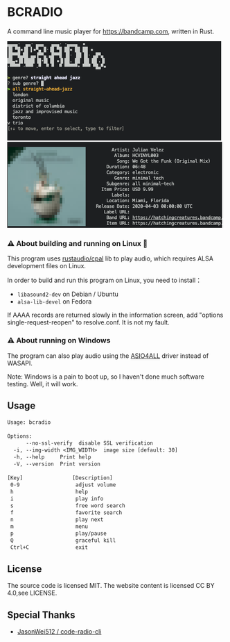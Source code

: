 # BCRADIO
A command line music player for https://bandcamp.com, written in Rust.


![Screenshot](./.github/images/bcradio_play_osx.png)
![Screenshot](./.github/images/bcradio_info_osx.png)

### ⚠ About building and running on Linux 🐧

This program uses [rustaudio/cpal](https://github.com/rustaudio/cpal) lib to play audio, which requires ALSA development files on Linux.

In order to build and run this program on Linux, you need to install：

- `libasound2-dev` on Debian / Ubuntu
- `alsa-lib-devel` on Fedora

If AAAA records are returned slowly in the information screen, add "options single-request-reopen" to resolve.conf. It is not my fault.

### ⚠ About running on Windows

The program can also play audio using the [ASIO4ALL](https://asio4all.org) driver instead of WASAPI.

Note: Windows is a pain to boot up, so I haven't done much software testing. Well, it will work.

## Usage

```
Usage: bcradio

Options:
      --no-ssl-verify  disable SSL verification
  -i, --img-width <IMG_WIDTH>  image size [default: 30]
  -h, --help     Print help
  -V, --version  Print version
  
[Key]                [Description]
 0-9                  adjust volume
 h                    help
 i                    play info
 s                    free word search
 f                    favorite search
 n                    play next
 m                    menu
 p                    play/pause
 Q                    graceful kill
 Ctrl+C               exit
```
## License
The source code is licensed MIT. The website content is licensed CC BY 4.0,see LICENSE.

## Special Thanks

- [JasonWei512 / code-radio-cli](https://github.com/JasonWei512/code-radio-cli)
